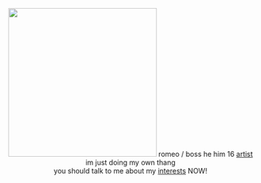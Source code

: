 <center>
  <img src="https://media1.tenor.com/m/XylBRn7GrOQAAAAC/guilty-gear-happy-chaos.gif" width=300>
romeo / boss he him 16 <a href="https://ko-fi.com/2cwl/commissions>artist">artist</a> im just doing my own thang <br> you should talk to me about my <a href="https://txto.eu.org/yeonsim">interests</a> NOW!

</center>
